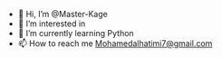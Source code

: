 - 👋 Hi, I’m @Master-Kage
- 👀 I’m interested in 
- 🌱 I’m currently learning Python
- 📫 How to reach me Mohamedalhatimi7@gmail.com

<!---
Master-Kage/Master-Kage is a ✨ special ✨ repository because its `README.md` (this file) appears on your GitHub profile.
You can click the Preview link to take a look at your changes.
--->
